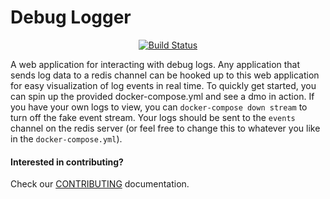 # Debug Logger

<div align="center">
  <a href="https://circleci.com/gh/Spidy88/segment.svg?style=svg&circle-token=6cc15c6f13ee8983f23a4492b2c04df39f89dec3">
    <img src="https://circleci.com/gh/Spidy88/segment.svg?style=svg&circle-token=6cc15c6f13ee8983f23a4492b2c04df39f89dec3" alt="Build Status">
  </a>
  <br />
</div>

A web application for interacting with debug logs. Any application that sends log data to a redis channel can be hooked
up to this web application for easy visualization of log events in real time. To quickly get started, you can spin up
the provided docker-compose.yml and see a dmo in action. If you have your own logs to view, you can 
`docker-compose down stream` to turn off the fake event stream. Your logs should be sent to the `events` channel on the 
redis server (or feel free to change this to whatever you like in the `docker-compose.yml`).

#### Interested in contributing?

Check our [CONTRIBUTING](CONTRIBUTING.md) documentation. 
